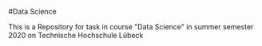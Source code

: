 #Data Science

This is a Repository for task in course "Data Science" in summer semester 2020 on Technische Hochschule Lübeck
